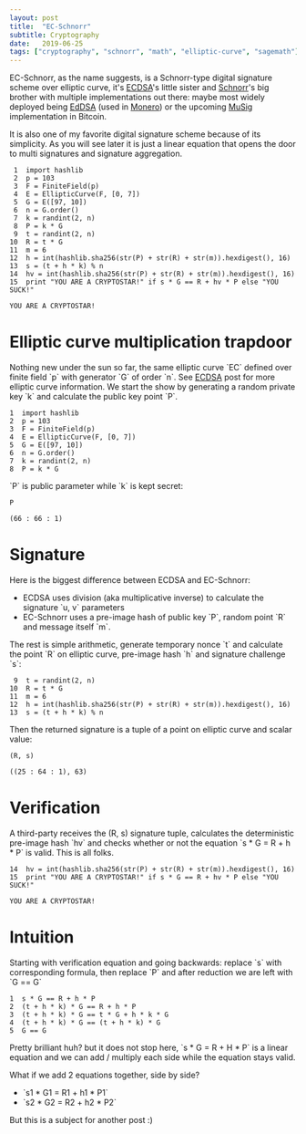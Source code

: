 ```yaml
---
layout: post
title:  "EC-Schnorr"
subtitle: Cryptography
date:   2019-06-25
tags: ["cryptography", "schnorr", "math", "elliptic-curve", "sagemath"]
---
```


EC-Schnorr, as the name suggests, is a Schnorr-type digital signature scheme over elliptic curve, it's [ECDSA](/post/2019-04-09-ecdsa)'s little sister and [Schnorr](/post/2019-06-19-schnorr)'s big brother with multiple implementations out there: maybe most widely deployed being [EdDSA](https://en.wikipedia.org/wiki/EdDSA) (used in [Monero](https://web.getmonero.org)) or the upcoming [MuSig](https://blockstream.com/2018/01/23/en-musig-key-aggregation-schnorr-signatures/) implementation in Bitcoin.

It is also one of my favorite digital signature scheme because of its simplicity. As you will see later it is just a linear equation that opens the door to multi signatures and signature aggregation.

     1  import hashlib
     2  p = 103
     3  F = FiniteField(p)
     4  E = EllipticCurve(F, [0, 7])
     5  G = E([97, 10])
     6  n = G.order()
     7  k = randint(2, n)
     8  P = k * G
     9  t = randint(2, n)
    10  R = t * G
    11  m = 6
    12  h = int(hashlib.sha256(str(P) + str(R) + str(m)).hexdigest(), 16)
    13  s = (t + h * k) % n
    14  hv = int(hashlib.sha256(str(P) + str(R) + str(m)).hexdigest(), 16)
    15  print "YOU ARE A CRYPTOSTAR!" if s * G == R + hv * P else "YOU SUCK!"

    YOU ARE A CRYPTOSTAR!


# Elliptic curve multiplication trapdoor

Nothing new under the sun so far, the same elliptic curve \`EC\` defined over finite field \`p\` with generator \`G\` of order \`n\`. See [ECDSA](/post/2019-04-09-ecdsa) post for more elliptic curve information.
We start the show by generating a random private key \`k\` and calculate the public key point \`P\`.

    1  import hashlib
    2  p = 103
    3  F = FiniteField(p)
    4  E = EllipticCurve(F, [0, 7])
    5  G = E([97, 10])
    6  n = G.order()
    7  k = randint(2, n)
    8  P = k * G

\`P\` is public parameter while \`k\` is kept secret:

    P

    (66 : 66 : 1)


# Signature

Here is the biggest difference between ECDSA and EC-Schnorr:

-   ECDSA uses division (aka multiplicative inverse) to calculate the signature \`u, v\` parameters
-   EC-Schnorr uses a pre-image hash of public key \`P\`, random point \`R\` and message itself \`m\`.

The rest is simple arithmetic, generate temporary nonce \`t\` and calculate the point \`R\` on elliptic curve, pre-image hash \`h\` and signature challenge \`s\`:

     9  t = randint(2, n)
    10  R = t * G
    11  m = 6
    12  h = int(hashlib.sha256(str(P) + str(R) + str(m)).hexdigest(), 16)
    13  s = (t + h * k) % n

Then the returned signature is a tuple of a point on elliptic curve and scalar value:

    (R, s)

    ((25 : 64 : 1), 63)


# Verification

A third-party receives the (R, s) signature tuple, calculates the deterministic pre-image hash \`hv\` and checks whether or not the equation \`s \* G = R + h \* P\` is valid. This is all folks.

    14  hv = int(hashlib.sha256(str(P) + str(R) + str(m)).hexdigest(), 16)
    15  print "YOU ARE A CRYPTOSTAR!" if s * G == R + hv * P else "YOU SUCK!"

    YOU ARE A CRYPTOSTAR!


# Intuition

Starting with verification equation and going backwards: replace \`s\` with corresponding formula, then replace \`P\` and after reduction we are left with \`G == G\`

    1  s * G == R + h * P
    2  (t + h * k) * G == R + h * P
    3  (t + h * k) * G == t * G + h * k * G
    4  (t + h * k) * G == (t + h * k) * G
    5  G == G

Pretty brilliant huh? but it does not stop here, \`s \* G = R + H \* P\` is a linear equation and we can add / multiply each side while the equation stays valid.

What if we add 2 equations together, side by side?

-   \`s1 \* G1 = R1 + h1 \* P1\`
-   \`s2 \* G2 = R2 + h2 \* P2\`

But this is a subject for another post :)
